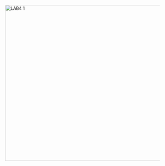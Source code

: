 
<img width="559" height="506" alt="LAB4 1" src="https://github.com/user-attachments/assets/285d66fe-f774-49f5-843f-c55be0a4f49f" />
